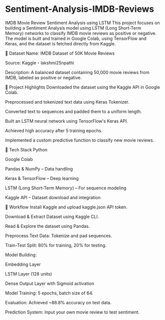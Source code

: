 # Sentiment-Analysis-IMDB-Reviews
IMDB Movie Review Sentiment Analysis using LSTM
This project focuses on building a Sentiment Analysis model using LSTM (Long Short-Term Memory) networks to classify IMDB movie reviews as positive or negative. The model is built and trained in Google Colab, using TensorFlow and Keras, and the dataset is fetched directly from Kaggle.

📁 Dataset
Name: IMDB Dataset of 50K Movie Reviews

Source: Kaggle - lakshmi25npathi

Description: A balanced dataset containing 50,000 movie reviews from IMDB, labeled as positive or negative.

📌 Project Highlights
Downloaded the dataset using the Kaggle API in Google Colab.

Preprocessed and tokenized text data using Keras Tokenizer.

Converted text to sequences and padded them to a uniform length.

Built an LSTM neural network using TensorFlow's Keras API.

Achieved high accuracy after 5 training epochs.

Implemented a custom predictive function to classify new movie reviews.

🧠 Tech Stack
Python

Google Colab

Pandas & NumPy – Data handling

Keras & TensorFlow – Deep learning

LSTM (Long Short-Term Memory) – For sequence modeling

Kaggle API – Dataset download and integration

🔄 Workflow
Install Kaggle and upload kaggle.json API token.

Download & Extract Dataset using Kaggle CLI.

Read & Explore the dataset using Pandas.

Preprocess Text Data: Tokenize and pad sequences.

Train-Test Split: 80% for training, 20% for testing.

Model Building:

Embedding Layer

LSTM Layer (128 units)

Dense Output Layer with Sigmoid activation

Model Training: 5 epochs, batch size of 64.

Evaluation: Achieved ~88.8% accuracy on test data.

Prediction System: Input your own movie review to test sentiment.
